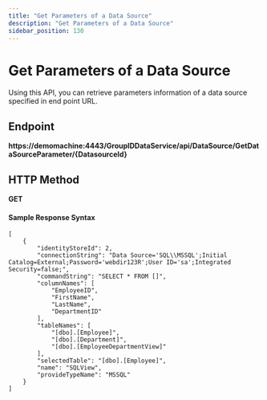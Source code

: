 ```yaml
---
title: "Get Parameters of a Data Source"
description: "Get Parameters of a Data Source"
sidebar_position: 130
---
```


# Get Parameters of a Data Source

Using this API, you can retrieve parameters information of a data source specified in end point URL.

## Endpoint

**https://demomachine:4443/GroupIDDataService/api/DataSource/GetDataSourceParameter/{DatasourceId}**

## HTTP Method

**GET**

#### Sample Response Syntax

```
[
    {
        "identityStoreId": 2,
        "connectionString": "Data Source='SQL\\MSSQL';Initial Catalog=External;Password='webdir123R';User ID='sa';Integrated Security=false;",
        "commandString": "SELECT * FROM []",
        "columnNames": [
            "EmployeeID",
            "FirstName",
            "LastName",
            "DepartmentID"
        ],
        "tableNames": [
            "[dbo].[Employee]",
            "[dbo].[Department]",
            "[dbo].[EmployeeDepartmentView]"
        ],
        "selectedTable": "[dbo].[Employee]",
        "name": "SQLView",
        "provideTypeName": "MSSQL"
    }
]
```
